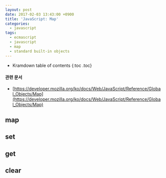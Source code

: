 ```yaml
---
layout: post
date: 2017-02-03 13:43:00 +0900
title: 'JavaScript: Map'
categories:
  - javascript
tags:
  - ecmascript
  - javascript
  - map
  - standard built-in objects
---
```


* Kramdown table of contents
{:toc .toc}

#### 관련 문서

- [https://developer.mozilla.org/ko/docs/Web/JavaScript/Reference/Global_Objects/Map](https://developer.mozilla.org/ko/docs/Web/JavaScript/Reference/Global_Objects/Map)


## map

## set

## get

## clear
